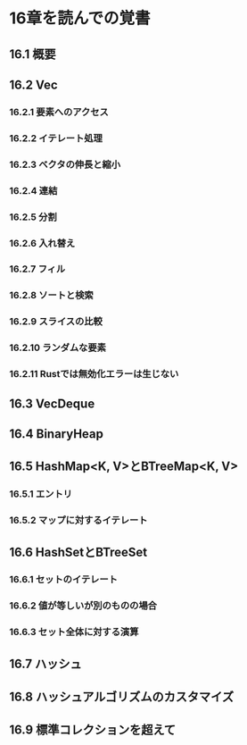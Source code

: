 # 16章を読んでの覚書
## 16.1 概要

## 16.2 Vec<T>

### 16.2.1 要素へのアクセス
### 16.2.2 イテレート処理
### 16.2.3 ベクタの伸長と縮小
### 16.2.4 連結
### 16.2.5 分割
### 16.2.6 入れ替え
### 16.2.7 フィル
### 16.2.8 ソートと検索
### 16.2.9 スライスの比較
### 16.2.10 ランダムな要素
### 16.2.11 Rustでは無効化エラーは生じない

## 16.3 VecDeque<T>

## 16.4 BinaryHeap<T>

## 16.5 HashMap<K, V>とBTreeMap<K, V>

### 16.5.1 エントリ

### 16.5.2 マップに対するイテレート

## 16.6 HashSet<T>とBTreeSet<T>

### 16.6.1 セットのイテレート

### 16.6.2 値が等しいが別のものの場合

### 16.6.3 セット全体に対する演算

## 16.7 ハッシュ

## 16.8 ハッシュアルゴリズムのカスタマイズ

## 16.9 標準コレクションを超えて
